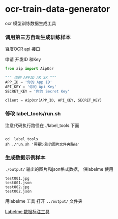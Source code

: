 # ocr-train-data-generator
ocr 模型训练数据生成工具


### 调用第三方自动生成训练样本


[百度OCR api 接口](https://ai.baidu.com/ai-doc/OCR/)


申请 开发ID 和Key
```python
from aip import AipOcr

""" 你的 APPID AK SK """
APP_ID = '你的 App ID'
API_KEY = '你的 Api Key'
SECRET_KEY = '你的 Secret Key'

client = AipOcr(APP_ID, API_KEY, SECRET_KEY)
```



### 修改 label_tools/run.sh

注意代码执行路径在 ./label_tools 下面

```shell script

cd  label_tools
sh ./run.sh '需要识别的图片文件夹路径'

```




### 生成数据示例样本
`./output/`  输出的图片和json格式数据， 供labelme 使用

```
test001.jpg
test001.json
test002.jpg
test002.json
```

用labelme 工具 打开 `../output/` 文件夹

[Labelme 数据标注工具](https://github.com/wkentaro/labelme)